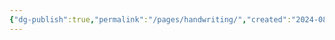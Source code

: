 ```yaml
---
{"dg-publish":true,"permalink":"/pages/handwriting/","created":"2024-08-21","updated":"2024-08-20T23:17:00"}
---
```


<style> .container {font-family: sans-serif; text-align: center;} .button-wrapper button {z-index: 1;height: 40px; width: 100px; margin: 10px;padding: 5px;} .excalidraw .App-menu_top .buttonList { display: flex;} .excalidraw-wrapper { height: 800px; margin: 50px; position: relative;} :root[dir="ltr"] .excalidraw .layer-ui__wrapper .zen-mode-transition.App-menu_bottom--transition-left {transform: none;} </style><script src="https://cdn.jsdelivr.net/npm/react@17/umd/react.production.min.js"></script><script src="https://cdn.jsdelivr.net/npm/react-dom@17/umd/react-dom.production.min.js"></script><script type="text/javascript" src="https://cdn.jsdelivr.net/npm/@excalidraw/excalidraw@0/dist/excalidraw.production.min.js"></script><div id="Drawing_2024-08-21_1430.54.excalidraw.md1"></div><script>(function(){const InitialData={"type":"excalidraw","version":2,"source":"https://github.com/zsviczian/obsidian-excalidraw-plugin/releases/tag/2.3.0","elements":[{"id":"Go7s-gvYqUT9xHAPnwaAD","type":"freedraw","x":-56.9296875,"y":-177.96875,"width":116.53515625,"height":151.1796875,"angle":0,"strokeColor":"#1e1e1e","backgroundColor":"transparent","fillStyle":"solid","strokeWidth":2,"strokeStyle":"solid","roughness":1,"opacity":100,"groupIds":[],"frameId":null,"index":"a1","roundness":null,"seed":2128503403,"version":62,"versionNonce":2135709675,"isDeleted":false,"boundElements":null,"updated":1724218273906,"link":null,"locked":false,"points":[[0,0],[-0.125,0],[-0.25,-0.109375],[-0.25,-1.22265625],[-0.1015625,-5.71875],[8.2734375,-19.21875],[12.98046875,-24.359375],[18.7109375,-29.26953125],[25.08203125,-33.3046875],[31.01171875,-35.40625],[38.2734375,-36.96484375],[46.7734375,-37.86328125],[58.60546875,-37.90234375],[74.85546875,-35.77734375],[85.0078125,-31.57421875],[90.70703125,-26.79296875],[97.5859375,-20.84765625],[103.09375,-14.38671875],[107.67578125,-7.375],[113.953125,8.52734375],[115.99609375,24.20703125],[116.28515625,31.109375],[115.59765625,36.765625],[113.4609375,41.57421875],[109.90625,46.02734375],[104.6640625,50.10546875],[100.0234375,52.5546875],[95.85546875,54.15234375],[90.671875,55.796875],[84.16015625,57.53125],[77.9375,58.99609375],[75.72265625,59.4609375],[75.28515625,59.5390625],[74.546875,59.65234375],[74.12109375,59.78125],[73.69921875,60.09765625],[73.5,60.96484375],[73.4921875,62.7890625],[73.48828125,68.22265625],[73.484375,71.640625],[73.48046875,75.0390625],[73.48046875,78.953125],[73.48046875,82.9140625],[73.48046875,86.421875],[73.48046875,89.93359375],[73.48046875,92.9609375],[73.75,96.484375],[74.484375,100.5625],[75.05078125,102.33984375],[75.39453125,103.23828125],[75.81640625,104.38671875],[76.22265625,105.4453125],[76.83984375,106.92578125],[77.63671875,108.4765625],[78.30859375,109.86328125],[79.0078125,111.2578125],[79.64453125,112.2890625],[80.046875,112.84375],[80.29296875,113.27734375],[80.29296875,113.27734375]],"pressures":[],"simulatePressure":true,"lastCommittedPoint":[80.29296875,113.27734375]},{"id":"nRhPhfDFG8-52tseQwHcd","type":"freedraw","x":32.45703125,"y":26.63671875,"width":69.921875,"height":78.62109375,"angle":0,"strokeColor":"#1e1e1e","backgroundColor":"transparent","fillStyle":"solid","strokeWidth":2,"strokeStyle":"solid","roughness":1,"opacity":100,"groupIds":[],"frameId":null,"index":"a2","roundness":null,"seed":1761697701,"version":64,"versionNonce":140766437,"isDeleted":false,"boundElements":null,"updated":1724218275006,"link":null,"locked":false,"points":[[0,0],[0,0.1328125],[-0.109375,0.265625],[-0.96875,0.265625],[-1.29296875,0.265625],[-1.59375,0.265625],[-2.1015625,0.25390625],[-2.4765625,-1.6796875],[-2.4765625,-8.95703125],[-2.4765625,-15.43359375],[-2.4765625,-19.01171875],[-2.4765625,-23.4609375],[-1.60546875,-27.64453125],[0.42578125,-32.375],[3.0703125,-36.25],[6.47265625,-38.8984375],[10.7421875,-40.67578125],[15.98828125,-41.40234375],[21.96875,-41.765625],[28.3203125,-41.91796875],[34.765625,-40.7265625],[41.7421875,-37.0078125],[48.7109375,-31.9765625],[54.6015625,-26.43359375],[59.63671875,-19.90625],[63.1953125,-13.1796875],[65.9375,-3.57421875],[67.4453125,8.453125],[66.8359375,15.4453125],[65.06640625,19.53515625],[61.85546875,24.34375],[57.24609375,28.11328125],[51.34375,31.33203125],[44.37890625,33.765625],[37.37109375,35.34765625],[31.86328125,36.30078125],[24.8984375,36.703125],[17.62109375,36.66796875],[9.09765625,32.984375],[6.7890625,30.7421875],[2.0859375,24.55078125],[0.55859375,19.921875],[-0.640625,14.75],[-0.9765625,8.18359375],[-0.8984375,-2.15625],[-0.171875,-8.81640625],[1.16796875,-12.15625],[2.94140625,-16.36328125],[5.3671875,-19.76171875],[8.06640625,-22.58203125],[10.59765625,-24.640625],[13.1875,-26.078125],[16.0234375,-26.8828125],[18.62109375,-27.25],[20.90234375,-27.4296875],[22.8125,-27.50390625],[24.3671875,-27.5390625],[25.5546875,-27.55078125],[26.22265625,-27.5546875],[26.62109375,-27.55859375],[26.9375,-27.5625],[26.9375,-27.5625]],"pressures":[],"simulatePressure":true,"lastCommittedPoint":[26.9375,-27.5625]},{"id":"MIuZ5kTUpoJoUUiTZSmS9","type":"freedraw","x":-186.6484375,"y":-114.703125,"width":69.95703125,"height":94.453125,"angle":0,"strokeColor":"#1e1e1e","backgroundColor":"transparent","fillStyle":"solid","strokeWidth":2,"strokeStyle":"solid","roughness":1,"opacity":100,"groupIds":[],"frameId":null,"index":"a3","roundness":null,"seed":940067467,"version":45,"versionNonce":1772088171,"isDeleted":false,"boundElements":null,"updated":1724218277044,"link":null,"locked":false,"points":[[0,0],[0.10546875,0],[1.09375,0],[3.3359375,0],[6.609375,0],[11.1640625,-0.0234375],[18.9921875,-0.83984375],[25.9453125,-2.03515625],[29.69921875,-2.68359375],[33.65234375,-3.4453125],[37.66796875,-4.328125],[41.35546875,-5.0390625],[44.41796875,-5.6953125],[46.80078125,-6.125],[48.85546875,-6.3203125],[50.44921875,-6.4375],[51.421875,-6.4921875],[52.31640625,-6.51953125],[52.953125,-6.53125],[53.375,-6.5390625],[53.73046875,-6.54296875],[54.046875,-6.546875],[54.3515625,-6.55078125],[54.5078125,-6.4140625],[54.51171875,-6.0703125],[54.609375,-4.88671875],[54.9453125,-3.33203125],[55.4609375,-0.30859375],[56.078125,3.734375],[56.796875,9.15234375],[57.6328125,16.53515625],[58.56640625,25.75],[59.91015625,36.1640625],[61.3515625,47.2265625],[62.8359375,57.9375],[64.34375,65.17578125],[65.765625,70.77734375],[67.0078125,76.78515625],[68.08984375,81.5390625],[69.05078125,84.88671875],[69.5703125,86.74609375],[69.95703125,87.90234375],[69.95703125,87.90234375]],"pressures":[],"simulatePressure":true,"lastCommittedPoint":[69.95703125,87.90234375]},{"id":"2LL-HfA9IYThrBunBfgZQ","type":"freedraw","x":-156.07421875,"y":-58.87890625,"width":32.82421875,"height":4.94140625,"angle":0,"strokeColor":"#1e1e1e","backgroundColor":"transparent","fillStyle":"solid","strokeWidth":2,"strokeStyle":"solid","roughness":1,"opacity":100,"groupIds":[],"frameId":null,"index":"a4","roundness":null,"seed":1096954917,"version":39,"versionNonce":1396549893,"isDeleted":false,"boundElements":null,"updated":1724218277923,"link":null,"locked":false,"points":[[0,0],[-0.1328125,-0.1328125],[-0.16015625,-0.265625],[0.4765625,-0.265625],[1.6171875,-0.265625],[2.44140625,-0.265625],[3.27734375,-0.265625],[4.59375,-0.27734375],[6.4609375,-0.4453125],[8.04296875,-0.6171875],[9.1484375,-0.65234375],[10.0390625,-0.6796875],[10.671875,-0.6875],[11.3125,-0.6953125],[12.12109375,-0.69921875],[12.90234375,-0.703125],[13.25,-0.70703125],[13.58203125,-0.7109375],[14.44921875,-0.7109375],[15.9375,-0.7109375],[16.96484375,-0.7109375],[17.953125,-0.7109375],[19.05078125,-0.7109375],[19.796875,-0.7109375],[20.56640625,-0.7109375],[21.3203125,-0.890625],[23.36328125,-1.56640625],[26.33984375,-2.734375],[28.04296875,-3.58203125],[29.0078125,-3.9453125],[30.0078125,-4.31640625],[30.703125,-4.5703125],[31.34375,-4.69140625],[31.93359375,-4.76953125],[32.34765625,-4.80859375],[32.6640625,-4.94140625],[32.6640625,-4.94140625]],"pressures":[],"simulatePressure":true,"lastCommittedPoint":[32.6640625,-4.94140625]},{"id":"LJgq6Msn7F-drEboxYBq5","type":"freedraw","x":-95.328125,"y":-111.91796875,"width":23.296875,"height":0.265625,"angle":0,"strokeColor":"#1e1e1e","backgroundColor":"transparent","fillStyle":"solid","strokeWidth":2,"strokeStyle":"solid","roughness":1,"opacity":100,"groupIds":[],"frameId":null,"index":"a5","roundness":null,"seed":1612850283,"version":16,"versionNonce":2138668331,"isDeleted":false,"boundElements":null,"updated":1724218279300,"link":null,"locked":false,"points":[[0,0],[0,-0.1328125],[-0.109375,-0.265625],[0.08984375,-0.265625],[1.671875,-0.265625],[4.34765625,-0.265625],[7.61328125,-0.265625],[11.50390625,-0.265625],[15.8203125,-0.265625],[19.76953125,-0.265625],[21.58203125,-0.265625],[22.44921875,-0.265625],[23.1875,-0.265625],[23.1875,-0.265625]],"pressures":[],"simulatePressure":true,"lastCommittedPoint":[23.1875,-0.265625]},{"id":"omfuqmGHBZky0GYDdQEUW","type":"freedraw","x":-91.2890625,"y":-82.98828125,"width":65.09375,"height":0,"angle":0,"strokeColor":"#1e1e1e","backgroundColor":"transparent","fillStyle":"solid","strokeWidth":2,"strokeStyle":"solid","roughness":1,"opacity":100,"groupIds":[],"frameId":null,"index":"a6","roundness":null,"seed":332158565,"version":19,"versionNonce":1744803781,"isDeleted":false,"boundElements":null,"updated":1724218280002,"link":null,"locked":false,"points":[[0,0],[0.44140625,0],[1.4609375,0],[3.51171875,0],[6.62890625,0],[10.96484375,0],[16.671875,0],[26.04296875,0],[35.1328125,0],[41.91015625,0],[47.87109375,0],[52.94921875,0],[58.26953125,0],[61.3984375,0],[63.4921875,0],[65.09375,0],[65.09375,0]],"pressures":[],"simulatePressure":true,"lastCommittedPoint":[65.09375,0]},{"id":"6SdhcqYeaU-ZMtg1djdfy","type":"freedraw","x":-43.39453125,"y":-51.66796875,"width":50.3203125,"height":47.6328125,"angle":0,"strokeColor":"#1e1e1e","backgroundColor":"transparent","fillStyle":"solid","strokeWidth":2,"strokeStyle":"solid","roughness":1,"opacity":100,"groupIds":[],"frameId":null,"index":"a7","roundness":null,"seed":2033047979,"version":72,"versionNonce":512263531,"isDeleted":false,"boundElements":null,"updated":1724218281268,"link":null,"locked":false,"points":[[0,0],[-0.10546875,0],[-0.6328125,0],[-1.58984375,0],[-2.90234375,0],[-4.98046875,0],[-6.87109375,0],[-8.84375,0],[-11.2734375,0],[-13.265625,0],[-15.39453125,0.15234375],[-17.453125,0.80859375],[-19.0078125,1.87109375],[-20.265625,3.0625],[-21.37109375,4.5703125],[-22.40625,6.16796875],[-23.0390625,7.84765625],[-23.25,9.80078125],[-23.3515625,12.19921875],[-23.38671875,15.0234375],[-23.3984375,17.92578125],[-23.40234375,20.50390625],[-23.40234375,23.08984375],[-22.265625,26.734375],[-19.05859375,30.89453125],[-16.26171875,33.34375],[-14.12890625,34.640625],[-11.62890625,36.08984375],[-9.43359375,37.28125],[-7.0390625,38.27734375],[-3.98828125,39.1015625],[-0.74609375,39.6640625],[2.6328125,39.91015625],[6.11328125,40.046875],[8.94140625,40.10546875],[11.65234375,39.47265625],[14.55078125,38.07421875],[17.26171875,36.21484375],[19.3984375,34.30859375],[21.44140625,32.34765625],[23.19921875,30.140625],[24.33984375,27.7265625],[25.4375,25.25390625],[26.4453125,22.1171875],[26.91796875,18.04296875],[26.91796875,15.41015625],[26.76953125,13.65625],[26.06640625,11.4296875],[24.65625,9.3828125],[22.78125,7.26953125],[20.91796875,5.24609375],[19.12109375,3.71484375],[17.16015625,2.28515625],[14.90625,0.5703125],[12.2578125,-1.0390625],[9.703125,-2.32421875],[7.47265625,-3.4765625],[5.3359375,-4.55078125],[3.28515625,-5.578125],[1.54296875,-6.3515625],[-1.21875,-7.30859375],[-2.6484375,-7.52734375],[-4.390625,-7.52734375],[-5.41796875,-7.52734375],[-5.87890625,-7.52734375],[-6.49609375,-7.52734375],[-6.90625,-7.52734375],[-7.28515625,-7.52734375],[-7.70703125,-7.52734375],[-7.70703125,-7.52734375]],"pressures":[],"simulatePressure":true,"lastCommittedPoint":[-7.70703125,-7.52734375]},{"id":"-CjIm7S1M_8fO5_CDuDPB","type":"freedraw","x":-79.68359375,"y":-168.6953125,"width":116.09765625,"height":146.4609375,"angle":0,"strokeColor":"#1e1e1e","backgroundColor":"transparent","fillStyle":"solid","strokeWidth":2,"strokeStyle":"solid","roughness":1,"opacity":100,"groupIds":[],"frameId":null,"index":"a0","roundness":null,"seed":1345410859,"version":123,"versionNonce":1320973163,"isDeleted":true,"boundElements":null,"updated":1724218270830,"link":null,"locked":false,"points":[[0,0],[0,-0.32421875],[0,-0.58984375],[0,-0.8984375],[-0.171875,-1.40234375],[-0.35546875,-1.921875],[-0.66796875,-2.84375],[-1.2578125,-3.9296875],[-1.8125,-5.15625],[-2.4921875,-6.7265625],[-3.671875,-8.48828125],[-5.0703125,-11.01953125],[-6.55859375,-13.6484375],[-8.5625,-16.03125],[-10.6171875,-18.6953125],[-14.4765625,-23.1171875],[-20.25390625,-28.46875],[-23.9765625,-31.4296875],[-26.59765625,-33.02734375],[-29.62890625,-34.69140625],[-32.45703125,-36.0234375],[-35.7578125,-37.20703125],[-39.08984375,-37.9140625],[-42.1796875,-38.2734375],[-45.1171875,-38.4609375],[-47.8203125,-38.5546875],[-50.2890625,-38.609375],[-52.546875,-38.6328125],[-54.69921875,-38.2578125],[-56.609375,-37.22265625],[-58.28125,-35.83984375],[-59.61328125,-34.4296875],[-60.671875,-32.7421875],[-61.71875,-30.73828125],[-62.74609375,-28.69140625],[-63.78515625,-25.58203125],[-64.75390625,-21.49609375],[-65.11328125,-18.90625],[-65.09765625,-17.1796875],[-65.171875,-15.2734375],[-65.18359375,-13.515625],[-65.203125,-11.51953125],[-65.2109375,-9.75],[-65.21875,-7.97265625],[-65.0703125,-6.2265625],[-64.2734375,-4.35546875],[-62.9375,-2.4140625],[-61.43359375,-0.47265625],[-59.80078125,1.5078125],[-57.86328125,3.28515625],[-55.3359375,5.0703125],[-51.8125,7.37109375],[-47.68359375,9.8125],[-41.6953125,12.4609375],[-33.3828125,15.69921875],[-26.76171875,17.9375],[-19.09375,20.3515625],[-15.4765625,21.6328125],[-12.08203125,22.83984375],[-8.6015625,24.37890625],[-3.4609375,27.23046875],[1.5625,30.6171875],[4.44921875,32.828125],[6.25390625,34.45703125],[8.2109375,36.39453125],[9.9140625,38.05859375],[11.4375,39.8828125],[12.734375,41.8671875],[13.75,43.8984375],[14.625,45.73046875],[15.3984375,47.5],[16.0078125,49.4921875],[16.5859375,51.55078125],[16.92578125,53.625],[17.0625,57.80078125],[17.0703125,59.8671875],[17.0703125,61.52734375],[17.0703125,63.6015625],[17.0703125,67.09375],[17.015625,71.23828125],[16.55859375,74.125],[15.78125,76.0625],[14.921875,78.28125],[13.74609375,80.4765625],[12.2734375,82.78515625],[10.47265625,85.12890625],[8.3515625,87.50390625],[5.90234375,89.69140625],[3.375,91.8203125],[0.734375,93.93359375],[-2.16796875,95.8359375],[-5.078125,97.43359375],[-7.79296875,98.97265625],[-10.94140625,100.53515625],[-15.046875,102.18359375],[-19.1796875,103.53125],[-23.94921875,104.73046875],[-30.046875,105.94921875],[-39.6484375,107.09375],[-52.6484375,107.828125],[-63.81640625,107.828125],[-68.83984375,107.828125],[-72.8828125,107.828125],[-76.703125,107.4609375],[-80.1328125,106.64453125],[-83.3203125,105.67578125],[-86.1015625,104.6328125],[-88.22265625,103.65234375],[-90.25390625,102.40625],[-92.03515625,100.94140625],[-93.53125,99.1796875],[-95.0546875,96.69140625],[-96.3046875,93.8515625],[-97.24609375,90.9453125],[-97.8359375,88.4765625],[-98.3984375,85.953125],[-98.7265625,82.8125],[-98.90234375,80.46484375],[-99.02734375,79.63671875],[-99.02734375,79.63671875]],"pressures":[],"simulatePressure":true,"lastCommittedPoint":[-99.02734375,79.63671875]}],"appState":{"theme":"light","viewBackgroundColor":"#ffffff","currentItemStrokeColor":"#1e1e1e","currentItemBackgroundColor":"transparent","currentItemFillStyle":"solid","currentItemStrokeWidth":2,"currentItemStrokeStyle":"solid","currentItemRoughness":1,"currentItemOpacity":100,"currentItemFontFamily":5,"currentItemFontSize":20,"currentItemTextAlign":"left","currentItemStartArrowhead":null,"currentItemEndArrowhead":"arrow","scrollX":339,"scrollY":360.9765625,"zoom":{"value":1},"currentItemRoundness":"round","gridSize":null,"gridColor":{"Bold":"#C9C9C9","Regular":"#EDEDED"},"currentStrokeOptions":null,"previousGridSize":null,"frameRendering":{"enabled":true,"clip":true,"name":true,"outline":true},"objectsSnapModeEnabled":false},"files":{}};InitialData.scrollToContent=true;App=()=>{const e=React.useRef(null),t=React.useRef(null),[n,i]=React.useState({width:void 0,height:void 0});return React.useEffect(()=>{i({width:t.current.getBoundingClientRect().width,height:t.current.getBoundingClientRect().height});const e=()=>{i({width:t.current.getBoundingClientRect().width,height:t.current.getBoundingClientRect().height})};return window.addEventListener("resize",e),()=>window.removeEventListener("resize",e)},[t]),React.createElement(React.Fragment,null,React.createElement("div",{className:"excalidraw-wrapper",ref:t},React.createElement(ExcalidrawLib.Excalidraw,{ref:e,width:n.width,height:n.height,initialData:InitialData,viewModeEnabled:!0,zenModeEnabled:!0,gridModeEnabled:!1})))},excalidrawWrapper=document.getElementById("Drawing_2024-08-21_1430.54.excalidraw.md1");ReactDOM.render(React.createElement(App),excalidrawWrapper);})();</script>